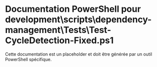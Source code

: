 # Documentation PowerShell pour development\scripts\dependency-management\Tests\Test-CycleDetection-Fixed.ps1

Cette documentation est un placeholder et doit être générée par un outil PowerShell spécifique.
